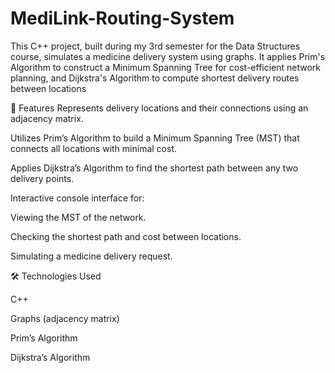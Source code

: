 # MediLink-Routing-System
This C++ project, built during my 3rd semester for the Data Structures course, simulates a medicine delivery system using graphs. It applies Prim's Algorithm to construct a Minimum Spanning Tree for cost-efficient network planning, and Dijkstra's Algorithm to compute shortest delivery routes between locations

🚀 Features
Represents delivery locations and their connections using an adjacency matrix.

Utilizes Prim’s Algorithm to build a Minimum Spanning Tree (MST) that connects all locations with minimal cost.

Applies Dijkstra’s Algorithm to find the shortest path between any two delivery points.

Interactive console interface for:

Viewing the MST of the network.

Checking the shortest path and cost between locations.

Simulating a medicine delivery request.

🛠️ Technologies Used

C++

Graphs (adjacency matrix)

Prim’s Algorithm

Dijkstra’s Algorithm
